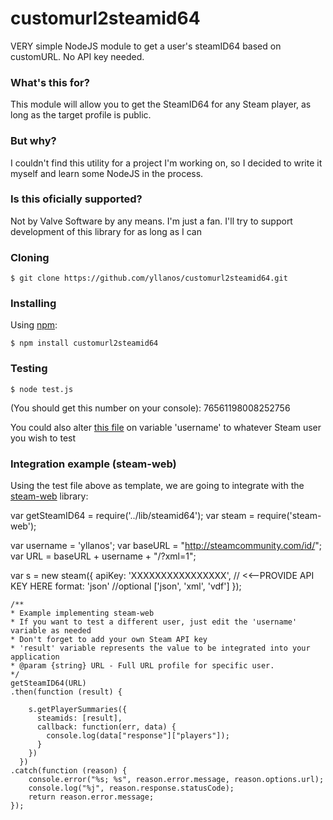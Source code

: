 # customurl2steamid64
VERY simple NodeJS module to get a user's steamID64 based on customURL. No API key needed.

### What's this for?
This module will allow you to get the SteamID64 for any Steam player, as long as the target profile is public.

### But why?
I couldn't find this utility for a project I'm working on, so I decided to write it myself and learn some NodeJS in the process.

### Is this oficially supported?
Not by Valve Software by any means. I'm just a fan. I'll try to support development of this library for as long as I can

### Cloning
    $ git clone https://github.com/yllanos/customurl2steamid64.git

### Installing
Using [npm](https://www.npmjs.com/):

    $ npm install customurl2steamid64

### Testing
    $ node test.js

(You should get this number on your console):
    76561198008252756

You could also alter [this file](../blob/master/test.js) on variable 'username' to whatever Steam user you wish to test

### Integration example (steam-web)
Using the test file above as template, we are going to integrate with the [steam-web](https://www.npmjs.com/package/steam-web) library:

  var getSteamID64 = require('../lib/steamid64');
  var steam = require('steam-web');

  var username = 'yllanos';
  var baseURL = "http://steamcommunity.com/id/";
  var URL = baseURL + username +  "/?xml=1";

  var s = new steam({
    apiKey: 'XXXXXXXXXXXXXXXX', // <<--PROVIDE API KEY HERE
    format: 'json' //optional ['json', 'xml', 'vdf']
  });

    /**
    * Example implementing steam-web
    * If you want to test a different user, just edit the 'username' variable as needed
    * Don't forget to add your own Steam API key
    * 'result' variable represents the value to be integrated into your application
    * @param {string} URL - Full URL profile for specific user.
    */
    getSteamID64(URL)
    .then(function (result) {

        s.getPlayerSummaries({
          steamids: [result],
          callback: function(err, data) {
            console.log(data["response"]["players"]);
          }
        })
      })
    .catch(function (reason) {
        console.error("%s; %s", reason.error.message, reason.options.url);
        console.log("%j", reason.response.statusCode);
        return reason.error.message;
    });
